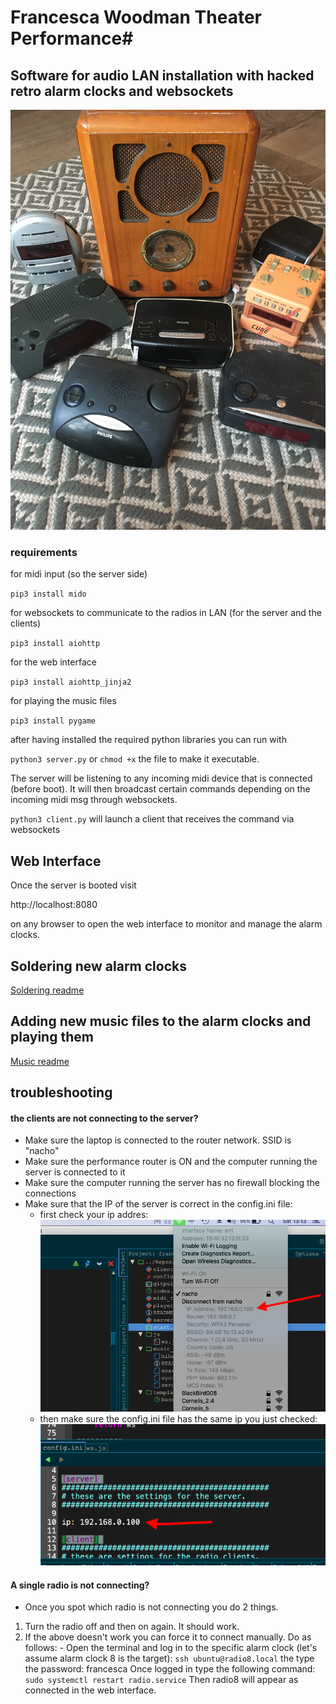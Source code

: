 # Francesca Woodman Theater Performance#

## Software for audio LAN installation with hacked retro alarm clocks and websockets ##
![alarm clocks](images/alarmclocks.JPG)

### requirements ###
for midi input (so the server side)

`pip3 install mido`

for websockets to communicate to the radios in LAN (for the server and the clients)

`pip3 install aiohttp`

for the web interface

`pip3 install aiohttp_jinja2`

for playing the music files

`pip3 install pygame`


after having installed the required python libraries you can run with

`python3 server.py` or `chmod +x` the file to make it executable.

The server will be listening to any incoming midi device that is connected (before boot). It will then broadcast certain commands depending on the incoming midi msg through websockets.

`python3 client.py` will launch a client that receives the command via websockets


## Web Interface ##
Once the server is booted visit

http://localhost:8080

on any browser to open the web interface to monitor and manage the alarm clocks.

## Soldering new alarm clocks ##
[Soldering readme](SOLDERING.md)

## Adding new music files to the alarm clocks and playing them ##
[Music readme](music_files/README.md)

## troubleshooting ##

#### the clients are not connecting to the server? ####
  - Make sure the laptop is connected to the router network. SSID is "nacho"
  - Make sure the performance router is ON and the computer running the server is connected to it
  - Make sure the computer running the server has no firewall blocking the connections
  - Make sure that the IP of the server is correct in the config.ini file:
    - first check your ip addres:
    ![check you ip](images/ipcheck.png)
    - then make sure the config.ini file has the same ip you just checked:
    ![ip in onfig.ini](images/ipini.png)

#### A single radio is not connecting? ####
  - Once you spot which radio is not connecting you do 2 things.
  1. Turn the radio off and then on again. It should work.
  2. If the above doesn't work you can force it to connect manually. Do as follows:
    - Open the terminal and log in to the specific alarm clock (let's assume alarm clock 8 is the target):
    `ssh ubuntu@radio8.local`
    the type the password: francesca
    Once logged in type the following command:
    `sudo systemctl restart radio.service`
    Then radio8 will appear as connected in the web interface.
